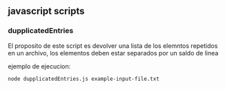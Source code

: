 ## javascript scripts

### dupplicatedEntries
El proposito de este script es devolver una lista de los elemntos repetidos en un archivo, 
los elementos deben estar separados por un saldo de linea

ejemplo de ejecucion:

```bash
node dupplicatedEntries.js example-input-file.txt
```